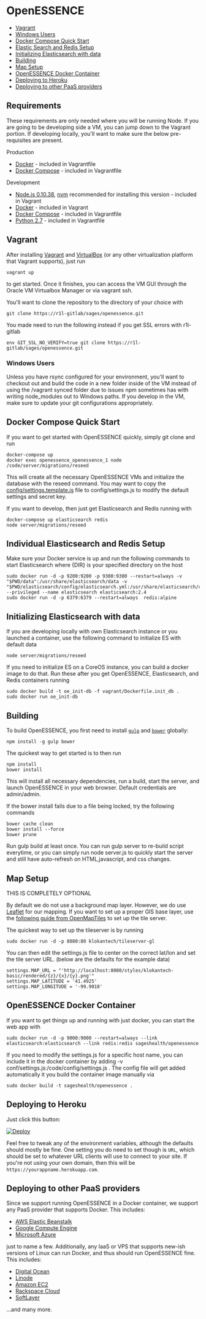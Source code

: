 # OpenESSENCE

* [Vagrant](#vagrant)
* [Windows Users](#windows-users)
* [Docker Compose Quick Start](#quick-start-docker-compose)
* [Elastic Search and Redis Setup](#elasticsearch-and-redis-setup)
* [Initializing Elasticsearch with data](#initializing-elasticsearch-with-data)
* [Building](#building)
* [Map Setup](#map-setup)
* [OpenESSENCE Docker Container](#openessence-docker-container)
* [Deploying to Heroku](#deploying-to-heroku)
* [Deploying to other PaaS providers](#deploying-to-other-paas-providers)


## Requirements

These requirements are only needed where you will be running Node. If you are going to be developing side a VM, you can jump down to the Vagrant portion. 
If developing locally, you'll want to make sure the below pre-requisites are present.

Production

 * [Docker](https://www.docker.com/) - included in Vagrantfile
 * [Docker Compose](https://docs.docker.com/compose/install/) - included in Vagrantfile

Development
 * [Node.js 0.10.38](http://nodejs.org), [nvm](https://github.com/creationix/nvm) recommended for installing this version - included in Vagrant 
 * [Docker](https://www.docker.com/) - included in Vagrant
 * [Docker Compose](https://docs.docker.com/compose/install/) - included in Vagrantfile
 * [Python 2.7](https://www.python.org/download/releases/2.7/) - included in Vagrantfile

## Vagrant

After installing [Vagrant](https://www.vagrantup.com) and [VirtualBox](https://www.virtualbox.org/) (or any other
virtualization platform that Vagrant supports), just run

    vagrant up

to get started. Once it finishes, you can access the VM GUI through the Oracle VM Virtualbox Manager or via vagrant ssh.

You'll want to clone the repository to the directory of your choice with

    git clone https://r1l-gitlab/sages/openessence.git

You made need to run the following instead if you get SSL errors with r1l-gitlab

    env GIT_SSL_NO_VERIFY=true git clone https://r1l-gitlab/sages/openessence.git

### Windows Users

Unless you have rsync configured for your environment, you'll want to checkout out and build the code in a new folder inside of the VM instead 
of using the /vagrant synced folder due to issues npm sometimes has with writing node_modules out to Windows paths. If you develop in the VM, make sure 
to update your git configurations appropriately. 

## Docker Compose Quick Start

If you want to get started with OpenESSENCE quickly, simply git clone and run

    docker-compose up
    docker exec openessence_openessence_1 node /code/server/migrations/reseed

This will create all the necessary OpenESSENCE VMs and initialize the database with the reseed command. You may want to copy 
the [config/settings.template.js](config/settings.template.js) file to config/settings.js to modify the default settings and secret key. 

If you want to develop, then just get Elasticsearch and Redis running with

    docker-compose up elasticsearch redis
    node server/migrations/reseed

## Individual Elasticsearch and Redis Setup

Make sure your Docker service is up and run the following commands to start Elasticsearch where {DIR} is your specified directory on the host

    sudo docker run -d -p 9200:9200 -p 9300:9300 --restart=always -v "$PWD/data":/usr/share/elasticsearch/data -v "$PWD/elasticsearch/config/elasticsearch.yml:/usr/share/elasticsearch/config/elasticsearch.yml --privileged --name elasticsearch elasticsearch:2.4
    sudo docker run -d -p 6379:6379 --restart=always  redis:alpine


## Initializing Elasticsearch with data

If you are developing locally with own Elasticsearch instance or you launched a container, use the following command to initialize ES with default data

    node server/migrations/reseed

If you need to initialize ES on a CoreOS instance, you can build a docker image to do that. Run these after you get OpenESSENCE, Elasticsearch, and Redis containers running

    sudo docker build -t oe_init-db -f vagrant/Dockerfile.init_db .
    sudo docker run oe_init-db

## Building

To build OpenESSENCE, you first need to install [`gulp`](http://gulpjs.com) and [`bower`](http://bower.io) globally:

    npm install -g gulp bower

The quickest way to get started is to then run

    npm install
    bower install

This will install all necessary dependencies, run a build, start the server, and launch OpenESSENCE in your web browser. Default credentials are admin/admin.

If the bower install fails due to a file being locked, try the following commands

    bower cache clean
    bower install --force
    bower prune

Run gulp build at least once. You can run gulp server to re-build script everytime, or you can simply run node server.js to quickly start the server and 
still have auto-refresh on HTML,javascript, and css changes.


## Map Setup

THIS IS COMPLETELY OPTIONAL

By default we do not use a background map layer. However, we do use [Leaflet](http://leafletjs.com/) for our mapping. If you want to set up a proper GIS base layer, use the 
[following guide from OpenMapTiles](https://openmaptiles.org/docs/) to set up the tile server. 

The quickest way to set up the tileserver is by running 

    sudo docker run -d -p 8080:80 klokantech/tileserver-gl

You can then edit the settings.js file to center on the correct lat/lon and set the tile server URL. (below are the defaults for the example data)

    settings.MAP_URL = "'http://localhost:8080/styles/klokantech-basic/rendered/{z}/{x}/{y}.png'"
    settings.MAP_LATITUDE = '41.4925'
    settings.MAP_LONGITUDE = '-99.9018'

## OpenESSENCE Docker Container
If you want to get things up and running with just docker, you can start the web app with

    sudo docker run -d -p 9000:9000 --restart=always --link elasticsearch:elasticsearch --link redis:redis sageshealth/openessence

If you need to modify the settings.js for a specific host name, you can include it in the docker container by adding -v conf/settings.js:/code/config/settings.js .
The config file will get added automatically it you build the container image manually via

    sudo docker build -t sageshealth/openessence .

## Deploying to Heroku

Just click this button:

[![Deploy](https://www.herokucdn.com/deploy/button.png)](https://heroku.com/deploy?template=https://github.com/sages-health/openessence)

Feel free to tweak any of the environment variables, although the defaults should mostly be fine. One setting you do
 need to set though is `URL`, which should be set to whatever URL clients will use to connect to your site. If you're
 not using your own domain, then this will be `https://yourappname.herokuapp.com`.


## Deploying to other PaaS providers

Since we support running OpenESSENCE in a Docker container, we support any PaaS provider that supports Docker. This includes:

 * [AWS Elastic Beanstalk](http://docs.aws.amazon.com/elasticbeanstalk/latest/dg/create_deploy_docker_eb.html)
 * [Google Compute Engine](https://developers.google.com/compute/docs/containers)
 * [Microsoft Azure](http://azure.microsoft.com/blog/2014/06/09/docker-and-azure-coolness)

just to name a few. Additionally, any IaaS or VPS that supports new-ish versions of Linux can run Docker, and thus
 should run OpenESSENCE fine. This includes:

 * [Digital Ocean](https://www.digitalocean.com/community/tutorials/how-to-use-the-digitalocean-docker-application)
 * [Linode](https://www.linode.com/docs/applications/containers/docker)
 * [Amazon EC2](https://docs.docker.com/installation/amazon)
 * [Rackspace Cloud](https://docs.docker.com/installation/rackspace)
 * [SoftLayer](https://docs.docker.com/installation/softlayer)

...and many more.
